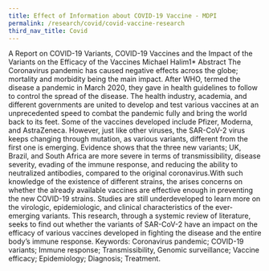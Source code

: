 ```yaml
---
title: Effect of Information about COVID-19 Vaccine - MDPI
permalink: /research/covid/covid-vaccine-research
third_nav_title: Covid
---
```

A Report on COVID-19 Variants,  COVID-19  Vaccines  and  the  Impact  of  the Variants on the Efficacy of the Vaccines Michael Halim1* Abstract The Coronavirus pandemic has caused negative effects across the globe; mortality  and  morbidity  being  the  main  impact.  After  WHO,  termed the disease a pandemic in March 2020, they gave in health guidelines to follow  to  control  the  spread  of  the  disease.  The  health  industry, academia,  and  different  governments  are  united  to  develop  and  test various  vaccines  at an  unprecedented speed  to combat  the  pandemic fully  and  bring  the  world  back  to  its  feet.  Some  of  the  vaccines developed  include  Pfizer,  Moderna,  and  AstraZeneca.  However,  just like  other  viruses,  the  SAR-CoV-2  virus  keeps  changing  through mutation, as various  variants,  different from the first  one  is emerging. Evidence shows that the  three new variants; UK, Brazil,  and  South Africa are  more  severe in terms of transmissibility,  disease  severity,  evading  of  the  immune  response,  and  reducing  the  ability  to neutralized antibodies, compared to the original coronavirus.With  such  knowledge of the existence of different strains, the arises concerns on whether the  already available vaccines are effective enough in preventing the new COVID-19 strains. Studies are still underdeveloped to learn more on the virologic, epidemiologic,  and  clinical  characteristics  of  the  ever-emerging  variants.  This  research,  through  a systemic review of  literature, seeks to find  out  whether the variants  of  SAR-CoV-2 have an impact  on the  efficacy  of  various  vaccines  developed  in  fighting  the  disease  and  the  entire  body’s  immune response. Keywords:  Coronavirus  pandemic;  COVID-19  variants;  Immune response;  Transmissibility,  Genomic surveillance; Vaccine efficacy; Epidemiology; Diagnosis; Treatment.